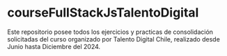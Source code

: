 # courseFullStackJsTalentoDigital
Este repositorio posee todos los ejercicios y practicas de consolidación solicitadas del curso organizado por Talento Digital Chile, realizado desde Junio hasta Diciembre del 2024.
